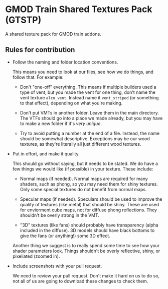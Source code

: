 # GMOD Train Shared Textures Pack (GTSTP)
A shared texture pack for GMOD train addons.

## Rules for contribution

* Follow the naming and folder location conventions.

  This means you need to look at our files, see how we do things, and follow that. For example:
  
  * Don't "one-off" everything. This means if multiple builders used a type of vent, but you made the vent for one thing, don't name the vent texture `alco_vent`. Instead name it `vent_striped` (or something to that effect), depending on what you're making.
  
  * Don't put VMTs in another folder. Leave them in the main directory. The VTFs should go into a place we made already, but you may have to make a new folder if it's _very unique_.
  
  * Try to avoid putting a number at the end of a file. Instead, the name should be somewhat descriptive. Exceptions may be our wood textures, as they're literally all just different wood textures.
  
* Put in effort, and make it quality.

  This should go without saying, but it needs to be stated. We do have a few things we would like (if possible) in your texture. These include:
  
  * Normal maps (if needed). Normal maps are required for many shaders, such as phong, so you may need them for shiny textures. Only some special textures do not benefit from normal maps.
  
  * Specular maps (if needed). Speculars should be used to improve the quality of textures (like metal) that should be shiny. These are used for enviorment cube maps, not for diffuse phong reflections. They shouldn't be overly strong in the VMT.
  
  * "3D" textures (like fans) should probably have transparency (alpha included in the diffuse). 3D models should have black bottoms to give the fans (or anything!) some 3D effect.
  
  Another thing we suggest is to really spend some time to see how your shader parameters look. Things shouldn't be overly reflective, shiny, or pixeliated (zoomed in).
  
* Include screenshots with your pull request.

  We need to review your pull request. Don't make it hard on us to do so, not all of us are going to download these changes to check them.
